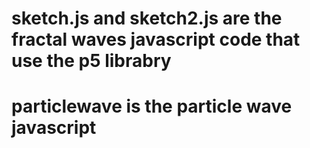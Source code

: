 # sketch.js and sketch2.js are the fractal waves javascript code that use the p5 librabry
# particlewave is the particle wave javascript
